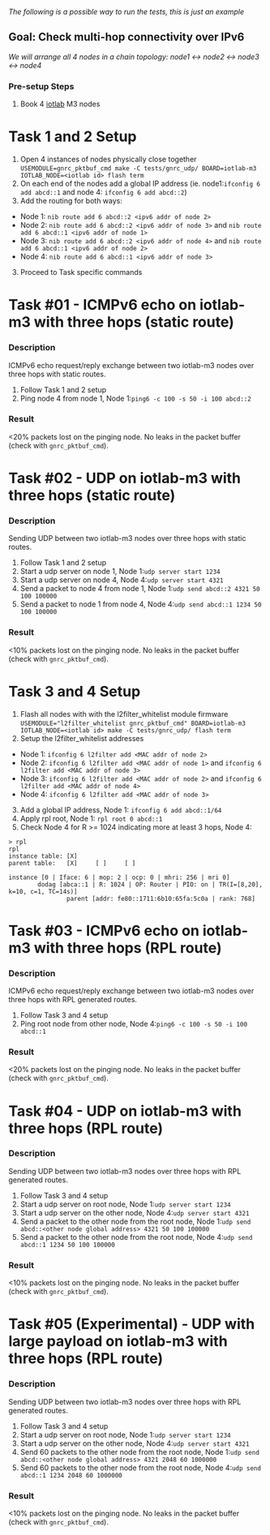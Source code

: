 _The following is a possible way to run the tests, this is just an example_
## Goal: Check multi-hop connectivity over IPv6
_We will arrange all 4 nodes in a chain topology:
node1 <-> node2 <-> node3 <-> node4_

### Pre-setup Steps
1. Book 4 [iotlab](https://www.iot-lab.info/testbed/dashboard) M3 nodes

# Task 1 and 2 Setup
1. Open 4 instances of nodes physically close together
`USEMODULE=gnrc_pktbuf_cmd make -C tests/gnrc_udp/ BOARD=iotlab-m3
IOTLAB_NODE=<iotlab id> flash term`
2. On each end of the nodes add a global IP address (ie. node1:`ifconfig 6 add
    abcd::1` and node 4: `ifconfig 6 add abcd::2`)
3. Add the routing for both ways:
- Node 1: `nib route add 6 abcd::2 <ipv6 addr of node 2>`
- Node 2: `nib route add 6 abcd::2 <ipv6 addr of node 3>` and `nib route add 6
abcd::1 <ipv6 addr of node 1>`
- Node 3: `nib route add 6 abcd::2 <ipv6 addr of node 4>` and `nib route add 6
abcd::1 <ipv6 addr of node 2>`
- Node 4: `nib route add 6 abcd::1 <ipv6 addr of node 3>`
3. Proceed to Task specific commands


Task #01 - ICMPv6 echo on iotlab-m3 with three hops (static route)
==================================================================
### Description

ICMPv6 echo request/reply exchange between two iotlab-m3 nodes over three hops
with static routes.

1. Follow Task 1 and 2 setup
2. Ping node 4 from node 1, Node 1:`ping6 -c 100 -s 50 -i 100 abcd::2`

### Result

<20% packets lost on the pinging node.
No leaks in the packet buffer (check with `gnrc_pktbuf_cmd`).

Task #02 - UDP on iotlab-m3 with three hops (static route)
==========================================================
### Description

Sending UDP between two iotlab-m3 nodes over three hops with static routes.

1. Follow Task 1 and 2 setup
2. Start a udp server on node 1, Node 1:`udp server start 1234`
3. Start a udp server on node 4, Node 4:`udp server start 4321`
4. Send a packet to node 4 from node 1, Node 1:`udp send abcd::2 4321 50 100 100000`
5. Send a packet to node 1 from node 4, Node 4:`udp send abcd::1 1234 50 100 100000`

### Result

<10% packets lost on the pinging node.
No leaks in the packet buffer (check with `gnrc_pktbuf_cmd`).


# Task 3 and 4 Setup
1. Flash all nodes with with the l2filter_whitelist module firmware
`USEMODULE="l2filter_whitelist gnrc_pktbuf_cmd" BOARD=iotlab-m3 IOTLAB_NODE=<iotlab id> make -C tests/gnrc_udp/ flash term`
2. Setup the l2filter_whitelist addresses
- Node 1: `ifconfig 6 l2filter add <MAC addr of node 2>`
- Node 2: `ifconfig 6 l2filter add <MAC addr of node 1>` and `ifconfig 6 l2filter add <MAC addr of node 3>`
- Node 3: `ifconfig 6 l2filter add <MAC addr of node 2>` and `ifconfig 6 l2filter add <MAC addr of node 4>`
- Node 4: `ifconfig 6 l2filter add <MAC addr of node 3>`
3. Add a global IP address, Node 1: `ifconfig 6 add abcd::1/64`
4. Apply rpl root, Node 1: `rpl root 0 abcd::1`
5. Check Node 4 for R >= 1024 indicating more at least 3 hops,  Node 4:

```
> rpl
rpl
instance table: [X]
parent table:   [X]     [ ]     [ ]

instance [0 | Iface: 6 | mop: 2 | ocp: 0 | mhri: 256 | mri 0]
        dodag [abca::1 | R: 1024 | OP: Router | PIO: on | TR(I=[8,20], k=10, c=1, TC=14s)]
                parent [addr: fe80::1711:6b10:65fa:5c0a | rank: 768]
```

Task #03 - ICMPv6 echo on iotlab-m3 with three hops (RPL route)
===============================================================
### Description

ICMPv6 echo request/reply exchange between two iotlab-m3 nodes over three hops
with RPL generated routes.

1. Follow Task 3 and 4 setup
2. Ping root node from other node, Node 4:`ping6 -c 100 -s 50 -i 100 abcd::1`

### Result

<20% packets lost on the pinging node.
No leaks in the packet buffer (check with `gnrc_pktbuf_cmd`).

Task #04 - UDP on iotlab-m3 with three hops (RPL route)
=======================================================
### Description

Sending UDP between two iotlab-m3 nodes over three hops with RPL generated routes.

1. Follow Task 3 and 4 setup
2. Start a udp server on root node, Node 1:`udp server start 1234`
3. Start a udp server on the other node, Node 4:`udp server start 4321`
4. Send a packet to the other node from the root node, Node 1:`udp send abcd::<other node global address> 4321 50 100 100000`
5. Send a packet to the other node from the root node, Node 4:`udp send abcd::1 1234 50 100 100000`

### Result

<10% packets lost on the pinging node.
No leaks in the packet buffer (check with `gnrc_pktbuf_cmd`).

Task #05 (Experimental) - UDP with large payload on iotlab-m3 with three hops (RPL route)
=========================================================================================
### Description

Sending UDP between two iotlab-m3 nodes over three hops with RPL generated routes.

1. Follow Task 3 and 4 setup
2. Start a udp server on root node, Node 1:`udp server start 1234`
3. Start a udp server on the other node, Node 4:`udp server start 4321`
4. Send 60 packets to the other node from the root node, Node 1:`udp send abcd::<other node global address> 4321 2048 60 1000000`
5. Send 60 packets to the other node from the root node, Node 4:`udp send abcd::1 1234 2048 60 1000000`

### Result

<10% packets lost on the pinging node.
No leaks in the packet buffer (check with `gnrc_pktbuf_cmd`).
